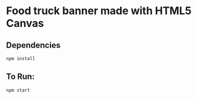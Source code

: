 <h1>Food truck banner made with HTML5 Canvas </h1>
<h2>Dependencies</h2>
<code>npm install</code>
<h2>To Run:</h2>
<code>npm start</code>
